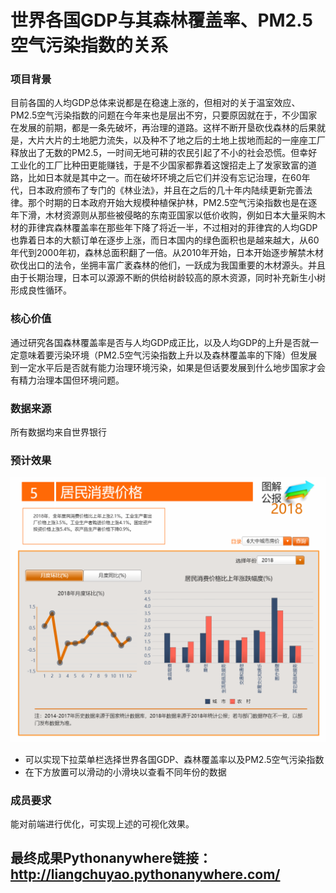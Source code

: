 # 世界各国GDP与其森林覆盖率、PM2.5空气污染指数的关系

### 项目背景
目前各国的人均GDP总体来说都是在稳速上涨的，但相对的关于温室效应、PM2.5空气污染指数的问题在今年来也是层出不穷，只要原因就在于，不少国家在发展的前期，都是一条先破坏，再治理的道路。这样不断开垦砍伐森林的后果就是，大片大片的土地肥力流失，以及种不了地之后的土地上拔地而起的一座座工厂释放出了无数的PM2.5，一时间无地可耕的农民引起了不小的社会恐慌。但幸好工业化的工厂比种田更能赚钱，于是不少国家都靠着这馊招走上了发家致富的道路，比如日本就是其中之一。而在破坏环境之后它们并没有忘记治理，在60年代，日本政府颁布了专门的《林业法》，并且在之后的几十年内陆续更新完善法律。那个时期的日本政府开始大规模种植保护林，PM2.5空气污染指数也是在逐年下滑，木材资源则从那些被侵略的东南亚国家以低价收购，例如日本大量采购木材的菲律宾森林覆盖率在那些年下降了将近一半，不过相对的菲律宾的人均GDP也靠着日本的大额订单在逐步上涨，而日本国内的绿色面积也是越来越大，从60年代到2000年初，森林总面积翻了一倍。从2010年开始，日本开始逐步解禁木材砍伐出口的法令，坐拥丰富广袤森林的他们，一跃成为我国重要的木材源头。并且由于长期治理，日本可以源源不断的供给树龄较高的原木资源，同时补充新生小树形成良性循环。

### 核心价值
通过研究各国森林覆盖率是否与人均GDP成正比，以及人均GDP的上升是否就一定意味着要污染环境（PM2.5空气污染指数上升以及森林覆盖率的下降）但发展到一定水平后是否就有能力治理环境污染，如果是但话要发展到什么地步国家才会有精力治理本国但环境问题。

### 数据来源
所有数据均来自世界银行

### 预计效果
![预计可视化效果](https://github.com/SunnyHe1999/Interactive_Visualization/blob/master/%E5%8F%AF%E8%A7%86%E5%8C%96%E6%A0%B7%E5%BC%8F.PNG)
* 可以实现下拉菜单栏选择世界各国GDP、森林覆盖率以及PM2.5空气污染指数  
* 在下方放置可以滑动的小滑块以查看不同年份的数据

### 成员要求
能对前端进行优化，可实现上述的可视化效果。

## 最终成果Pythonanywhere链接：http://liangchuyao.pythonanywhere.com/


